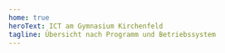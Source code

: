 ```yaml
---
home: true
heroText: ICT am Gymnasium Kirchenfeld
tagline: Übersicht nach Programm und Betriebssystem
---
```


<AppList />

